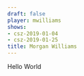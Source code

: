 ```yaml
---
draft: false
player: mwilliams
shows:
- csz-2019-01-04
- csz-2019-01-25
title: Morgan Williams
---
```


Hello World
